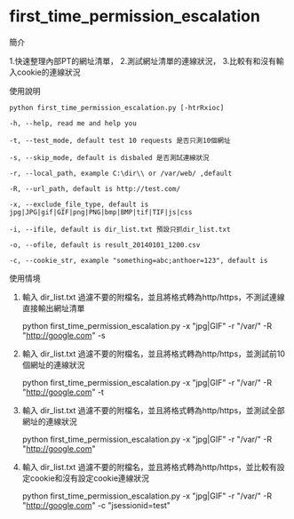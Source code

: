 first_time_permission_escalation
================================
簡介

1.快速整理內部PT的網址清單，
2.測試網址清單的連線狀況，
3.比較有和沒有輸入cookie的連線狀況

使用說明

    python first_time_permission_escalation.py [-htrRxioc]

    -h, --help, read me and help you
    
    -t, --test_mode, default test 10 requests 是否只測10個網址
    
    -s, --skip_mode, default is disbaled 是否測試連線狀況
    
    -r, --local_path, example C:\dir\\ or /var/web/ ,default 
    
    -R, --url_path, default is http://test.com/
    
    -x, --exclude_file_type, default is jpg|JPG|gif|GIF|png|PNG|bmp|BMP|tif|TIF|js|css
    
    -i, --ifile, default is dir_list.txt 預設只抓dir_list.txt
    
    -o, --ofile, default is result_20140101_1200.csv
    
    -c, --cookie_str, example "something=abc;anthoer=123", default is 
    
    
使用情境

1. 輸入 dir_list.txt 過濾不要的附檔名，並且將格式轉為http/https，不測試連線直接輸出網址清單

    python first_time_permission_escalation.py -x "jpg|GIF" -r "/var/" -R "http://google.com" -s


2. 輸入 dir_list.txt 過濾不要的附檔名，並且將格式轉為http/https，並測試前10個網址的連線狀況
    
    python first_time_permission_escalation.py -x "jpg|GIF" -r "/var/" -R "http://google.com" -t


3. 輸入 dir_list.txt 過濾不要的附檔名，並且將格式轉為http/https，並測試全部網址的連線狀況
    
    python first_time_permission_escalation.py -x "jpg|GIF" -r "/var/" -R "http://google.com"


4. 輸入 dir_list.txt 過濾不要的附檔名，並且將格式轉為http/https，並比較有設定cookie和沒有設定cookie連線狀況
    
    python first_time_permission_escalation.py -x "jpg|GIF" -r "/var/" -R "http://google.com" -c "jsessionid=test"

